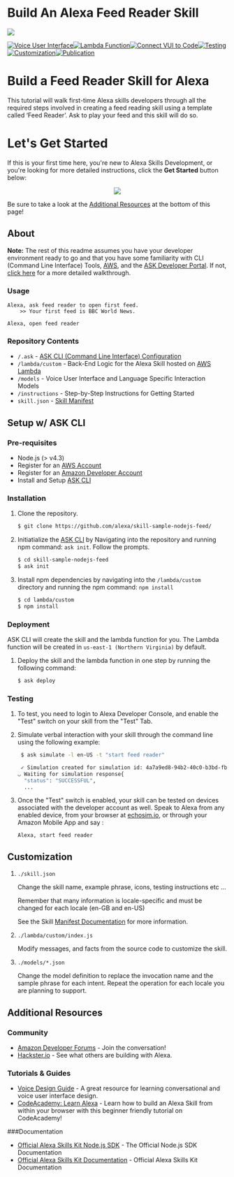 # Build An Alexa Feed Reader Skill
<img src="https://m.media-amazon.com/images/G/01/mobile-apps/dex/alexa/alexa-skills-kit/tutorials/quiz-game/header._TTH_.png" />

[![Voice User Interface](https://m.media-amazon.com/images/G/01/mobile-apps/dex/alexa/alexa-skills-kit/tutorials/navigation/1-off._TTH_.png)](./instructions/1-voice-user-interface.md)[![Lambda Function](https://m.media-amazon.com/images/G/01/mobile-apps/dex/alexa/alexa-skills-kit/tutorials/navigation/2-off._TTH_.png)](./instructions/2-lambda-function.md)[![Connect VUI to Code](https://m.media-amazon.com/images/G/01/mobile-apps/dex/alexa/alexa-skills-kit/tutorials/navigation/3-off._TTH_.png)](./instructions/3-connect-vui-to-code.md)[![Testing](https://m.media-amazon.com/images/G/01/mobile-apps/dex/alexa/alexa-skills-kit/tutorials/navigation/4-off._TTH_.png)](./instructions/4-testing.md)[![Customization](https://m.media-amazon.com/images/G/01/mobile-apps/dex/alexa/alexa-skills-kit/tutorials/navigation/5-off._TTH_.png)](./instructions/5-customization.md)[![Publication](https://m.media-amazon.com/images/G/01/mobile-apps/dex/alexa/alexa-skills-kit/tutorials/navigation/6-off._TTH_.png)](./instructions/6-publication.md)

# Build a Feed Reader Skill for Alexa
This tutorial will walk first-time Alexa skills developers through all the required steps involved in creating a feed reading skill using a template called ‘Feed Reader’. Ask to play your feed and this skill will do so.

# Let's Get Started
If this is your first time here, you're new to Alexa Skills Development, or you're looking for more detailed instructions, click the **Get Started** button below:

<p align='center'>
<a href='./instructions/0-intro.md'><img src='https://camo.githubusercontent.com/db9b9ce26327ad3bac57ec4daf0961a382d75790/68747470733a2f2f6d2e6d656469612d616d617a6f6e2e636f6d2f696d616765732f472f30312f6d6f62696c652d617070732f6465782f616c6578612f616c6578612d736b696c6c732d6b69742f7475746f7269616c732f67656e6572616c2f627574746f6e732f627574746f6e5f6765745f737461727465642e5f5454485f2e706e67'></a>
</p>


Be sure to take a look at the [Additional Resources](#additional-resources) at the bottom of this page!


## About
**Note:** The rest of this readme assumes you have your developer environment ready to go and that you have some familiarity with CLI (Command Line Interface) Tools, [AWS](https://aws.amazon.com/), and the [ASK Developer Portal](https://developer.amazon.com/alexa-skills-kit). If not, [click here](./instructions/0-intro.md) for a more detailed walkthrough.



### Usage

```text
Alexa, ask feed reader to open first feed.
	>> Your first feed is BBC World News.

Alexa, open feed reader
```

### Repository Contents
* `/.ask`	- [ASK CLI (Command Line Interface) Configuration](https://developer.amazon.com/docs/smapi/ask-cli-intro.html)	 
* `/lambda/custom` - Back-End Logic for the Alexa Skill hosted on [AWS Lambda](https://aws.amazon.com/lambda/)
* `/models` - Voice User Interface and Language Specific Interaction Models
* `/instructions` - Step-by-Step Instructions for Getting Started
* `skill.json`	- [Skill Manifest](https://developer.amazon.com/docs/smapi/skill-manifest.html)

## Setup w/ ASK CLI

### Pre-requisites

* Node.js (> v4.3)
* Register for an [AWS Account](https://aws.amazon.com/)
* Register for an [Amazon Developer Account](https://developer.amazon.com/)
* Install and Setup [ASK CLI](https://developer.amazon.com/docs/smapi/quick-start-alexa-skills-kit-command-line-interface.html)

### Installation
1. Clone the repository.

	```bash
	$ git clone https://github.com/alexa/skill-sample-nodejs-feed/
	```

2. Initiatialize the [ASK CLI](https://developer.amazon.com/docs/smapi/quick-start-alexa-skills-kit-command-line-interface.html) by Navigating into the repository and running npm command: `ask init`. Follow the prompts.

	```bash
	$ cd skill-sample-nodejs-feed
	$ ask init
	```

3. Install npm dependencies by navigating into the `/lambda/custom` directory and running the npm command: `npm install`

	```bash
	$ cd lambda/custom
	$ npm install
	```


### Deployment

ASK CLI will create the skill and the lambda function for you. The Lambda function will be created in ```us-east-1 (Northern Virginia)``` by default.

1. Deploy the skill and the lambda function in one step by running the following command:

	```bash
	$ ask deploy
	```

### Testing

1. To test, you need to login to Alexa Developer Console, and enable the "Test" switch on your skill from the "Test" Tab.

2. Simulate verbal interaction with your skill through the command line using the following example:

	```bash
	 $ ask simulate -l en-US -t "start feed reader"

	 ✓ Simulation created for simulation id: 4a7a9ed8-94b2-40c0-b3bd-fb63d9887fa7
	◡ Waiting for simulation response{
	  "status": "SUCCESSFUL",
	  ...
	 ```

3. Once the "Test" switch is enabled, your skill can be tested on devices associated with the developer account as well. Speak to Alexa from any enabled device, from your browser at [echosim.io](https://echosim.io/welcome), or through your Amazon Mobile App and say :

	```text
	Alexa, start feed reader
	```

## Customization

1. ```./skill.json```

   Change the skill name, example phrase, icons, testing instructions etc ...

   Remember that many information is locale-specific and must be changed for each locale (en-GB and en-US)

   See the Skill [Manifest Documentation](https://developer.amazon.com/docs/smapi/skill-manifest.html) for more information.

2. ```./lambda/custom/index.js```

   Modify messages, and facts from the source code to customize the skill.

3. ```./models/*.json```

	Change the model definition to replace the invocation name and the sample phrase for each intent.  Repeat the operation for each locale you are planning to support.

## Additional Resources

### Community
* [Amazon Developer Forums](https://forums.developer.amazon.com/spaces/165/index.html) - Join the conversation!
* [Hackster.io](https://www.hackster.io/amazon-alexa) - See what others are building with Alexa.

### Tutorials & Guides
* [Voice Design Guide](https://developer.amazon.com/designing-for-voice/) - A great resource for learning conversational and voice user interface design.
* [CodeAcademy: Learn Alexa](https://www.codecademy.com/learn/learn-alexa) - Learn how to build an Alexa Skill from within your browser with this beginner friendly tutorial on CodeAcademy!

###Documentation
* [Official Alexa Skills Kit Node.js SDK](https://www.npmjs.com/package/alexa-sdk) - The Official Node.js SDK Documentation
*  [Official Alexa Skills Kit Documentation](https://developer.amazon.com/docs/ask-overviews/build-skills-with-the-alexa-skills-kit.html) - Official Alexa Skills Kit Documentation

<img height="1" width="1" src="https://www.facebook.com/tr?id=1847448698846169&ev=PageView&noscript=1"/>


<!-- # RSS/Atom Feed Sample Project

This sample skill provides an easy way to create Alexa skills that reads headlines from an RSS/Atom feed.

## How to Run the Sample

To get started, you'll need to setup a few pre-requisites:

* The Node.js code will be deployed to AWS Lambda to handle requests from users passed to you from the Alexa platform.
* The skill uses a table in AWS DynamoDB to save the user's favorites and latest heard items between sessions.
* The skill uses a bucket in AWS S3 to cache the feed requested by the user.
* You can then register your skill with Alexa using the Amazon Developer website, linking it to your AWS resources.

Set these up with these step-by-step instructions:

1. Create or login to an AWS account. In the AWS Console:
  1. Be sure to select "N. Virginia" as the region on the upper right.  
  1. Create an AWS Role in IAM with access to DynamoDB, S3 and CloudWatch logs.

     ![create_role_1](https://s3.amazonaws.com/lantern-public-assets/sample-skill-nodejs-feed/aws-create-role-screenshot-1.PNG "AWS Create Role Screenshot 1")
     ![create_role_2](https://s3.amazonaws.com/lantern-public-assets/sample-skill-nodejs-feed/aws-create-role-screenshot-2.PNG "AWS Create Role Screenshot 2")
     ![create_role_3](https://s3.amazonaws.com/lantern-public-assets/sample-skill-nodejs-feed/aws-create-role-screenshot-3.PNG "AWS Create Role Screenshot 3")

  1. Create an AWS Lambda function named MyFeedSkillLambdaFunction.
    1. Under "Select blueprint", choose skip.
    1. Under "Configure triggers", select "Alexa Skills Kit" as the trigger.

     ![alt text](https://cloud.githubusercontent.com/assets/7671574/17451088/ff126618-5b18-11e6-8f46-fbfb9461ab80.png "AWS Lambda Create Trigger Screenshot")

    1. Under "Configure function":
      1. Enter "MyFeedSkillLambdaFunction" under "Name".  
      1. Choose the role you created above under "Existing role".
      1. Change the "Timeout" to 30 seconds, since feeds can become an issue.
      1. Leave the defaults for everything else.
    1. Note the ARN of the Lambda you've created, which you'll need later.

  1. Create an AWS S3 Bucket with the name of your choice. Note, the S3 bucket name you choose must be unique across all existing bucket names in Amazon S3. Thus you may have to retry with another name in case of a conflict.

       ![alt text](https://s3.amazonaws.com/lantern-public-assets/sample-skill-nodejs-feed/aws-create-s3-bucket-screenshot-1.PNG "AWS DynamoDB Screenshot")

  1. **[OPTIONAL]** Create an AWS DynamoDB table named MyFeedSkillTable with the case sensitive primary key "userId".

     ![alt text](https://cloud.githubusercontent.com/assets/7671574/17307587/b80787f2-57ea-11e6-9be2-3df26e8e5947.png "AWS DynamoDB Screenshot")

1. Create or login to an [Amazon Developer account](https://developer.amazon.com).  In the Developer Console:
  1. [Create an Alexa Skill](https://developer.amazon.com/public/solutions/alexa/alexa-skills-kit/docs/developing-an-alexa-skill-as-a-lambda-function) named MySkill and using the invocation name "my skill" and using the ARN you noted above.

     ![alt text](https://cloud.githubusercontent.com/assets/7671574/17307653/13500166-57eb-11e6-844d-1083efa3dddb.png "Developer Portal Skill Information Screenshot")

     Note the Skill Application Id, which you'll configure in your code later.

     ![alt text](https://cloud.githubusercontent.com/assets/7671574/17307655/167433a8-57eb-11e6-9951-822ad2243f11.png "Developer Portal Configuration Screenshot")

## Set Up the Project on Your Machine

Next, you'll setup your local environment to run the deployment script.

1. Configure AWS credentials the tool will use to upload code to your Skill.  You do this by creating a file under a ".aws" directory in your home directory.

2. The file should have the format, and include keys you retrieve from the AWS console:

    ```
    [default]
    aws_access_key_id = [KEY FROM AWS]
    aws_secret_access_key = [SECRET KEY FROM AWS]
    ```

3.	Setup [NodeJS and NPM](https://nodejs.org/en/download/).

4.	Get the code and install dependencies:

    ```
    git clone  https://github.com/alexa/skill-sample-nodejs-feed.git
    cd skill-sample-nodejs-feed/src
    npm install
    ```

## Configure the Project to Use Your Feed

1. Open ```/lambda/custom/configuration.js``` file.

2. Update the following information to configure the skill:

    * appId : Your Skill's Application ID from the Skill you created at https://developer.amazon.com.
    * welcome_message : A welcome message that will be spoken to the user when they open your skill.
    * number_feeds_per_prompt : The number of items the skill will read each time the user invokes it.
    * display_only_feed_title : A boolean flag that determines whether to speak out the title-only or title and summary of the items in your feed.
    * display_only_title_in_card : A boolean flag to decide whether to display a card with the title only or title and summary of the items in your feed.
    * categories : The list of RSS feeds you want to include in your Skill.  Each feed will be treated as a category.
    * speech_style_for_numbering_feeds : Naming convention for each item.
    * s3BucketName : Your S3 Bucket Name
    * dynamoDBTableName : Your DynamoDB Table Name (If not created, the skill will create it.)

3. A sample configuration :

    ```javascript
    let config = {
        appId : 'amzn1.ask.skill.xxxxxxxx-xxxx-xxxx-xxxx-xxxxxxxxxxxx',
        welcome_message : 'Welcome to Feed Skill',
        number_feeds_per_prompt : 3,
        display_only_feed_title : true,
        display_only_title_in_card : true,
        categories : {
            'feed name' : 'http://www.example.com/rss-feed.xml'
        },
        speech_style_for_numbering_feeds : 'Item',
        s3BucketName : 'my-feed-skill-bucket',
        dynamoDBTableName : 'MyFeedSkillBucket'
    };
    ```

## Deploy Your Skill

1. Go to the ```skill-sample-nodejs-feed/lambda/bin/``` directory and run ```deploy.js``` using Node.

    ```
    npm install aws-sdk
    node deploy.js
    ```

2. Go to the the ```skill-sample-nodejs-feed/lambda/custom/``` directory and zip all of the files.  Be sure to only zip the files inside the directory, and not the directory itself.   Lambda needs to be able to find the ```index.js``` file at the root of the zip file.

3. Go to the [AWS Console](https://console.aws.amazon.com/console/home?region=us-east-1) and upload the file to your Lambda function, selecting "Code entry type" as "Upload a .ZIP file".

4. Go to the [Developer Portal](https://developer.amazon.com/edw/home.html#/skills/list) copy following content from ```skill-sample-nodejs-feed/models/``` to the Interaction Model:
    * ```CustomSlots-ORDINALS.txt``` to a new custom slot with Type : ORDINAL
    * ```CustomSlots-CATEGORIES.txt``` to a new custom slot with Type : CATEGORY
        * **Note:** This file is not generated.  You'll need to update it with names for each of the feeds you added in your configuration above.
    * ```IntentSchema.json``` to **Intent Schema**
        * **Note:** You'll need to create the custom slots and save them before you can submit the intent schema that references them.
    * ```Utterances.txt``` to **Sample Utterances**

5. Start testing the skill in the Developer Portal or on your device.

6. Enjoy!

-->
